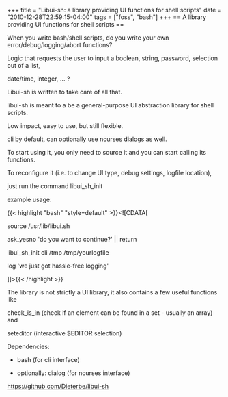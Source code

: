+++
title = "Libui-sh: a library providing UI functions for shell scripts"
date = "2010-12-28T22:59:15-04:00"
tags = ["foss", "bash"]
+++
== A library providing UI functions for shell scripts ==</p>

<p>When you write bash/shell scripts, do you write your own error/debug/logging/abort functions?<br />

Logic that requests the user to input a boolean, string, password, selection out of a list,<br />

date/time, integer, ... ?</p>

<p>Libui-sh is written to take care of all that.<br />

libui-sh is meant to a be a general-purpose UI abstraction library for shell scripts.<br />

Low impact, easy to use, but still flexible.<br />

cli by default, can optionally use ncurses dialogs as well.<br />

<!--more--></p>

<p>To start using it, you only need to source it and you can start calling its functions.<br />

To reconfigure it (i.e. to change UI type, debug settings, logfile location),<br />

just run the command libui_sh_init</p>

<p>example usage:</p>

{{< highlight "bash" "style=default" >}}<![CDATA[

source /usr/lib/libui.sh

ask_yesno 'do you want to continue?' || return

libui_sh_init cli /tmp /tmp/yourlogfile

log 'we just got hassle-free logging'

]]>{{< /highlight >}}<p>

The library is not strictly a UI library, it also contains a few useful functions like<br />

check_is_in (check if an element can be found in a set - usually an array) and<br />

seteditor (interactive $EDITOR selection)</p>

<p>Dependencies:<br />

- bash (for cli interface)<br />

- optionally: dialog (for ncurses interface)

</p></blockquote>

<p><a href="https://github.com/Dieterbe/libui-sh">https://github.com/Dieterbe/libui-sh</a></p>
